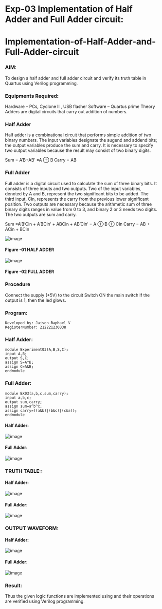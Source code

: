 # Exp-03 Implementation of Half Adder and Full Adder circuit:

# Implementation-of-Half-Adder-and-Full-Adder-circuit
### AIM:
To design a half adder and full adder circuit and verify its truth table in Quartus using Verilog programming.

### Equipments Required:
Hardware – PCs, Cyclone II , USB flasher
Software – Quartus prime
Theory
Adders are digital circuits that carry out addition of numbers.

### Half Adder
Half adder is a combinational circuit that performs simple addition of two binary numbers. The input variables designate the augend and addend bits; the output variables produce the sum and carry. It is necessary to specify two output variables because the result may consist of two binary digits.

Sum = A’B+AB’ =A ⊕ B Carry = AB

### Full Adder
Full adder is a digital circuit used to calculate the sum of three binary bits. It consists of three inputs and two outputs. Two of the input variables, denoted by A and B, represent the two significant bits to be added. The third input, Cin, represents the carry from the previous lower significant position. Two outputs are necessary because the arithmetic sum of three binary digits ranges in value from 0 to 3, and binary 2 or 3 needs two digits. The two outputs are sum and carry.

Sum =A’B’Cin + A’BCin’ + ABCin + AB’Cin’ = A ⊕ B ⊕ Cin Carry = AB + ACin + BCin

 ![image](https://user-images.githubusercontent.com/36288975/163552156-a13e5a56-c638-4110-97d9-8896907c8d25.png)

#### Figure -01 HALF ADDER 


![image](https://user-images.githubusercontent.com/36288975/163552057-b3547877-6d07-45b4-b7e0-bcfebfad9e1d.png)

#### Figure -02 FULL ADDER 

### Procedure

Connect the supply (+5V) to the circuit
Switch ON the main switch
If the output is 1, then the led glows.
### Program:
```
Developed by: Jaison Raphael V
RegisterNumber: 212221230038  
```
### Half Adder:
```
module Experiment03(A,B,S,C);
input A,B;
output S,C;
assign S=A^B;
assign C=A&B;
endmodule
```
### Full Adder:
```
module EX03(a,b,c,sum,carry);
input a,b,c;
output sum,carry;
assign sum=a^b^c;
assign carry=((a&b)|(b&c)|(c&a));
endmodule
```

#### Half Adder:
![image](https://github.com/ShamRathan/Exp-02-Implementation-of-Half-Adder-and-Full-Adder-circuit/assets/93587823/7a37f1bf-762f-4aa5-b808-760ddfe1e266)
#### Full Adder:
![image](https://github.com/ShamRathan/Exp-02-Implementation-of-Half-Adder-and-Full-Adder-circuit/assets/93587823/2a21db5d-2ddb-4a98-ad62-cfb2df769c85)

### TRUTH TABLE::
#### Half Adder:
![image](https://github.com/ShamRathan/Exp-02-Implementation-of-Half-Adder-and-Full-Adder-circuit/assets/93587823/75c45f39-d6f2-4e0c-9cec-4393047efb9f)
#### Full Adder:
![image](https://github.com/ShamRathan/Exp-02-Implementation-of-Half-Adder-and-Full-Adder-circuit/assets/93587823/455cb998-8ada-4abb-9aac-52ad695591c0)

### OUTPUT WAVEFORM:
#### Half Adder:
![image](https://github.com/ShamRathan/Exp-02-Implementation-of-Half-Adder-and-Full-Adder-circuit/assets/93587823/4f67f84d-5de3-424f-8327-b2b9effb13f2)

#### Full Adder:

![image](https://github.com/ShamRathan/Exp-02-Implementation-of-Half-Adder-and-Full-Adder-circuit/assets/93587823/0bf258bd-2184-4f6a-a8c5-271478b7371a)



### Result:
Thus the given logic functions are implemented using and their operations are verified using Verilog programming.
